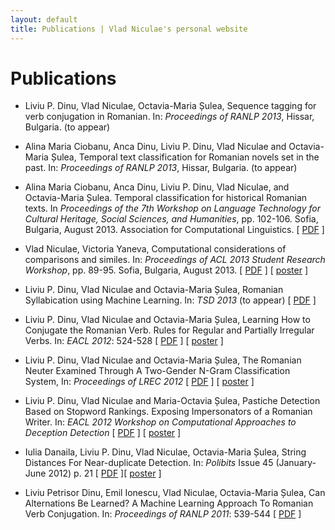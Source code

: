 ```yaml
---
layout: default
title: Publications | Vlad Niculae's personal website
---
```


# Publications

* Liviu P. Dinu, Vlad Niculae, Octavia-Maria Șulea,
Sequence tagging for verb conjugation in Romanian.  In: *Proceedings of
RANLP 2013*, Hissar, Bulgaria. (to appear)

* Alina Maria Ciobanu, Anca Dinu, Liviu P. Dinu, Vlad Niculae and Octavia-Maria
Șulea, Temporal text classification for Romanian novels set in the past.  In:
*Proceedings of RANLP 2013*, Hissar, Bulgaria. (to appear)

* Alina Maria Ciobanu, Anca Dinu, Liviu P. Dinu, Vlad Niculae, and
Octavia-Maria Șulea. Temporal classification for historical Romanian texts. In
*Proceedings of the 7th Workshop on Language Technology for Cultural Heritage,
Social Sciences, and Humanities*, pp. 102-106.  Sofia, Bulgaria, August 2013.
Association for Computational Linguistics.
\[ [PDF](papers/latech13.pdf) \]

* Vlad Niculae, Victoria Yaneva,
Computational considerations of comparisons and similes. In: *Proceedings of ACL
2013 Student Research Workshop*, pp. 89-95. Sofia, Bulgaria, August 2013.
\[ [PDF](papers/aclsrw13.pdf) \] \[ [poster](papers/aclsrw13-poster.pdf) \]

* Liviu P. Dinu, Vlad Niculae and Octavia-Maria Șulea,
Romanian Syllabication using Machine Learning. In: *TSD 2013* (to appear)
\[ [PDF](papers/tsd13.pdf) \]

* Liviu P. Dinu, Vlad Niculae and Octavia-Maria Șulea,
Learning How to Conjugate the Romanian Verb. Rules for Regular and Partially
Irregular Verbs. In: *EACL 2012*: 524-528
\[ [PDF](papers/eacl12.pdf) \] \[ [poster](papers/eacl12-poster.pdf) \]

* Liviu P. Dinu, Vlad Niculae and Octavia-Maria Șulea,
The Romanian Neuter Examined Through A Two-Gender N-Gram Classification System,
In: *Proceedings of LREC 2012* \[ [PDF](papers/lrec12.pdf) \]
\[ [poster](papers/lrec12-poster.pdf) \]

* Liviu P. Dinu, Vlad Niculae and Maria-Octavia Șulea, Pastiche Detection Based
on Stopword Rankings. Exposing Impersonators of a Romanian Writer. In: 
*EACL 2012 Workshop on Computational Approaches to Deception
Detection* \[ [PDF](papers/eacl12w.pdf) \]
\[ [poster](papers/eacl12w-poster.pdf) \]

* Iulia Danaila, Liviu P. Dinu, Vlad Niculae, Octavia-Maria Șulea, String
Distances For Near-duplicate Detection. In: *Polibits* Issue 45 (January-June 2012)
p. 21 \[ [PDF](papers/cicling12.pdf) \]\[ [poster](papers/cicling12-poster.pdf) \]

* Liviu Petrisor Dinu, Emil Ionescu, Vlad Niculae, Octavia-Maria Șulea, 
Can Alternations Be Learned? A Machine Learning Approach To Romanian Verb Conjugation.
In: *Proceedings of RANLP 2011*: 539-544 \[ [PDF](http://www.aclweb.org/anthology/R11-1075) \]
